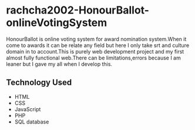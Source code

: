 # rachcha2002-HonourBallot-onlineVotingSystem
HonourBallot is online voting system for award nomination system.When it come to awards it can be relate any field but here I only take srt and culture domain in to account.This is purely web development project and my first almost fully functional web.There can be limitations,errors because I am leaner but I gave my all when I develop this.

## Technology Used
- HTML
- CSS
- JavaScript
- PHP
- SQL database

